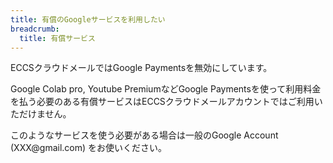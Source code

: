 ```yaml
---
title: 有償のGoogleサービスを利用したい
breadcrumb:
  title: 有償サービス
---
```


ECCSクラウドメールではGoogle Paymentsを無効にしています。

Google Colab pro, Youtube PremiumなどGoogle Paymentsを使って利用料金を払う必要のある有償サービスはECCSクラウドメールアカウントではご利用いただけません。

このようなサービスを使う必要がある場合は一般のGoogle Account (XXX\@gmail.com) をお使いください。
